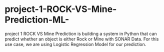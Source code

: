 # project-1-ROCK-VS-Mine-Prediction-ML-
project 1 ROCK VS Mine Prediction is building a system in Python that can predict whether an object is either Rock or Mine with SONAR Data. For this use case, we are using Logistic Regression Model for our prediction. 


